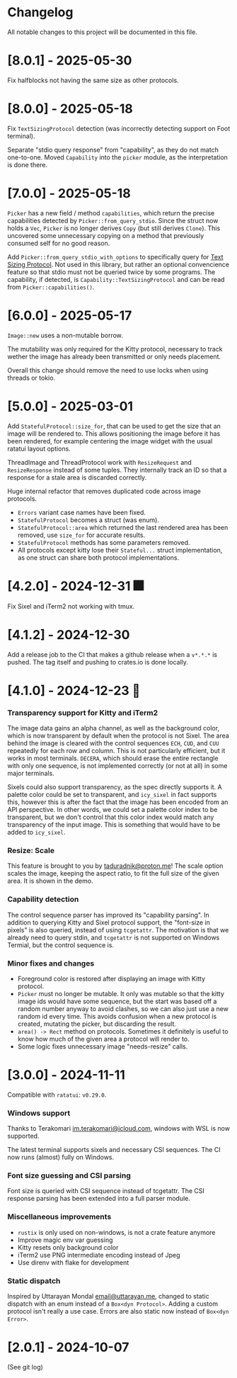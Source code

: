 # Changelog

All notable changes to this project will be documented in this file.

# [8.0.1] - 2025-05-30

Fix halfblocks not having the same size as other protocols.

# [8.0.0] - 2025-05-18

Fix `TextSizingProtocol` detection (was incorrectly detecting support on Foot terminal).

Separate "stdio query response" from "capability", as they do not match one-to-one.
Moved `Capability` into the `picker` module, as the interpretation is done there.

# [7.0.0] - 2025-05-18

`Picker` has a new field / method `capabilities`, which return the precise capabilities detected by `Picker::from_query_stdio`.
Since the struct now holds a `Vec`, `Picker` is no longer derives `Copy` (but still derives `Clone`).
This uncovered some unnecessary copying on a method that previously consumed self for no good reason.

Add `Picker::from_query_stdio_with_options` to specifically query for [Text Sizing Protocol](https://sw.kovidgoyal.net/kitty/text-sizing-protocol/#detecting-if-the-terminal-supports-this-protocol).
Not used in this library, but rather an optional convencience feature so that stdio must not be queried twice by some programs.
The capability, if detected, is `Capability::TextSizingProtocol` and can be read from `Picker::capabilities()`.

# [6.0.0] - 2025-05-17

`Image::new` uses a non-mutable borrow.

The mutability was only required for the Kitty protocol, necessary to track wether the image has already been transmitted or only needs placement.

Overall this change should remove the need to use locks when using threads or tokio.

# [5.0.0] - 2025-03-01

Add `StatefulProtocol::size_for`, that can be used to get the size that an image will be rendered to.
This allows positioning the image before it has been rendered, for example centering the image widget with the usual ratatui layout options.

ThreadImage and ThreadProtocol work with `ResizeRequest` and `ResizeResponse` instead of some tuples.
They internally track an ID so that a response for a stale area is discarded correctly.

Huge internal refactor that removes duplicated code across image protocols.

- `Errors` variant case names have been fixed.
- `StatefulProtocol` becomes a struct (was enum).
- `StatefulProtocol::area` which returned the last rendered area has been removed, use `size_for` for accurate results.
- `StatefulProtocol` methods has some parameters removed.
- All protocols except kitty lose their `Stateful...` struct implementation, as one struct can share both protocol implementations.

# [4.2.0] - 2024-12-31 🎆

Fix Sixel and iTerm2 not working with tmux.

# [4.1.2] - 2024-12-30

Add a release job to the CI that makes a github release when a `v*.*.*` is pushed.
The tag itself and pushing to crates.io is done locally.

# [4.1.0] - 2024-12-23 🎄

### Transparency support for Kitty and iTerm2

The image data gains an alpha channel, as well as the background color, which is now transparent by default when the protocol is not Sixel.
The area behind the image is cleared with the control sequences `ECH`, `CUD`, and `CUU` repeatedly for each row and column.
This is not particularly efficient, but it works in most terminals.
`DECERA`, which should erase the entire rectangle with only one sequence, is not implemented correctly (or not at all) in some major terminals.

Sixels could also support transparency, as the spec directly supports it.
A palette color could be set to transparent, and `icy_sixel` in fact supports this, however this is after the fact that the image has been encoded from an API perspective.
In other words, we could set a palette color index to be transparent, but we don't control that this color index would match any transparency of the input image.
This is something that would have to be added to `icy_sixel`.

### Resize: Scale

This feature is brought to you by <taduradnik@proton.me>!
The scale option scales the image, keeping the aspect ratio, to fit the full size of the given area.
It is shown in the demo.

### Capability detection

The control sequence parser has improved its "capability parsing".
In addition to querying Kitty and Sixel protocol support, the "font-size in pixels" is also queried, instead of using `tcgetattr`.
The motivation is that we already need to query stdin, and `tcgetattr` is not supported on Windows Termial, but the control sequence is.

### Minor fixes and changes

- Foreground color is restored after displaying an image with Kitty protocol.
- `Picker` must no longer be mutable.
  It only was mutable so that the kitty image ids would have some sequence, but the start was based off a random number anyway to avoid clashes, so we can also just use a new random id every time.
  This avoids confusion when a new protocol is created, mutating the picker, but discarding the result.
- `area() -> Rect` method on protocols.
  Sometimes it definitely is useful to know how much of the given area a protocol will render to.
- Some logic fixes unnecessary image "needs-resize" calls.

# [3.0.0] - 2024-11-11

Compatible with `ratatui`: `v0.29.0`.

### Windows support

Thanks to Terakomari <im.terakomari@icloud.com>, windows with WSL is now supported.

The latest terminal supports sixels and necessary CSI sequences.
The CI now runs (almost) fully on Windows.

### Font size guessing and CSI parsing

Font size is queried with CSI sequence instead of tcgetattr.
The CSI response parsing has been extended into a full parser module.

### Miscellaneous improvements

- `rustix` is only used on non-windows, is not a crate feature anymore
- Improve magic env var guessing
- Kitty resets only background color
- iTerm2 use PNG intermediate encoding instead of Jpeg
- Use direnv with flake for development

### Static dispatch

Inspired by Uttarayan Mondal <email@uttarayan.me>, changed to static dispatch with an enum instead of a `Box<dyn Protocol>`.
Adding a custom protocol isn't really a use case. Errors are also static now instead of `Box<dyn Error>`.

# [2.0.1] - 2024-10-07

(See git log)
